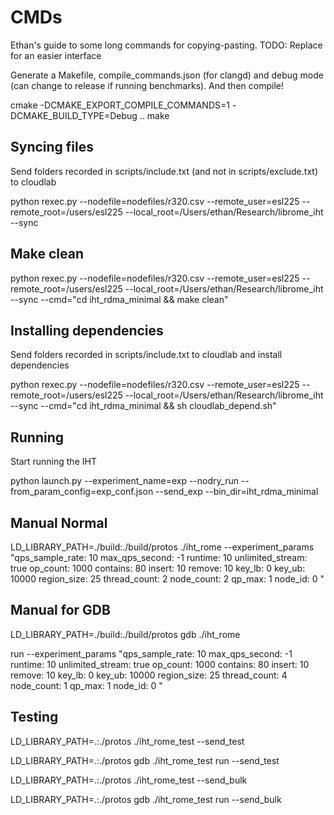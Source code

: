 # CMDs

Ethan's guide to some long commands for copying-pasting. TODO: Replace for an easier interface

Generate a Makefile, compile_commands.json (for clangd) and debug mode (can change to release if running benchmarks). And then compile!

cmake -DCMAKE_EXPORT_COMPILE_COMMANDS=1 -DCMAKE_BUILD_TYPE=Debug ..
make

## Syncing files

Send folders recorded in scripts/include.txt (and not in scripts/exclude.txt) to cloudlab

python rexec.py --nodefile=nodefiles/r320.csv --remote_user=esl225 --remote_root=/users/esl225 --local_root=/Users/ethan/Research/librome_iht --sync

## Make clean

python rexec.py --nodefile=nodefiles/r320.csv --remote_user=esl225 --remote_root=/users/esl225 --local_root=/Users/ethan/Research/librome_iht --sync --cmd="cd iht_rdma_minimal && make clean"

## Installing dependencies

Send folders recorded in scripts/include.txt to cloudlab and install dependencies

python rexec.py --nodefile=nodefiles/r320.csv --remote_user=esl225 --remote_root=/users/esl225 --local_root=/Users/ethan/Research/librome_iht --sync --cmd="cd iht_rdma_minimal && sh cloudlab_depend.sh"

## Running

Start running the IHT

python launch.py --experiment_name=exp --nodry_run --from_param_config=exp_conf.json --send_exp --bin_dir=iht_rdma_minimal

## Manual Normal

LD_LIBRARY_PATH=./build:./build/protos ./iht_rome --experiment_params "qps_sample_rate: 10 max_qps_second: -1 runtime: 10 unlimited_stream: true op_count: 1000 contains: 80 insert: 10 remove: 10 key_lb: 0 key_ub: 10000 region_size: 25 thread_count: 2 node_count: 2 qp_max: 1 node_id: 0 "

## Manual for GDB

LD_LIBRARY_PATH=./build:./build/protos gdb ./iht_rome

run --experiment_params "qps_sample_rate: 10 max_qps_second: -1 runtime: 10 unlimited_stream: true op_count: 1000 contains: 80 insert: 10 remove: 10 key_lb: 0 key_ub: 10000 region_size: 25 thread_count: 4 node_count: 1 qp_max: 1 node_id: 0 "

## Testing

LD_LIBRARY_PATH=.:./protos ./iht_rome_test --send_test

LD_LIBRARY_PATH=.:./protos gdb ./iht_rome_test
run --send_test

LD_LIBRARY_PATH=.:./protos ./iht_rome_test --send_bulk

LD_LIBRARY_PATH=.:./protos gdb ./iht_rome_test
run --send_bulk
